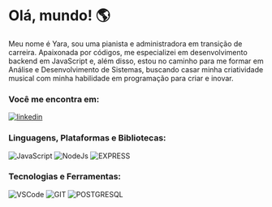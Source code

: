 # Olá, mundo! :earth_americas:

Meu nome é Yara, sou uma pianista e administradora em transição de carreira. Apaixonada por códigos, me especializei em desenvolvimento backend em JavaScript e, além disso, estou no caminho para me formar em Análise e Desenvolvimento de Sistemas, buscando casar minha criatividade musical com minha habilidade em programação para criar e inovar.

### Você me encontra em:

[![linkedin](https://img.shields.io/badge/LinkedIn-0077B5?style=for-the-badge&logo=linkedin&logoColor=white)](https://www.linkedin.com/in/yaracoelho/) 

### Linguagens, Plataformas e Bibliotecas:

![JavaScript](https://img.shields.io/badge/JavaScript-323330?style=for-the-badge&logo=javascript&logoColor=F7DF1E)
![NodeJs](https://img.shields.io/badge/Node%20js-339933?style=for-the-badge&logo=nodedotjs&logoColor=white)
![EXPRESS](https://img.shields.io/badge/Express%20js-000000?style=for-the-badge&logo=express&logoColor=white)

### Tecnologias e Ferramentas:

![VSCode](https://img.shields.io/badge/VSCode-0078D4?style=for-the-badge&logo=visual%20studio%20code&logoColor=white)
![GIT](https://img.shields.io/badge/GIT-E44C30?style=for-the-badge&logo=git&logoColor=white)
![POSTGRESQL](https://img.shields.io/badge/PostgreSQL-316192?style=for-the-badge&logo=postgresql&logoColor=white)

